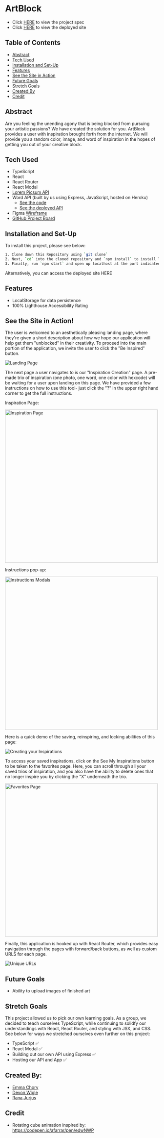 # ArtBlock

- Click [HERE](https://frontend.turing.edu/projects/module-3/stretch.html) to view the project spec
- Click [HERE]() to view the deployed site

## Table of Contents

- [Abstract](#abstract)
- [Tech Used](#tech-used)
- [Installation and Set-Up](#installation-and-set-up)
- [Features](#features)
- [See the Site in Action](#see-the-site-in-action)
- [Future Goals](#future-goals)
- [Stretch Goals](#stretch-goals)
- [Created By](#created-by)
- [Credit](#credit)

## Abstract

Are you feeling the unending agony that is being blocked from pursuing your artistic passions? We have created the solution for you. ArtBlock provides a user with inspiration brought forth from the internet.
We will provide you a random color, image, and word of inspiration in the hopes of getting you out of your creative block.

## Tech Used

- TypeScript
- React
- React Router
- React Modal
- [Lorem Picsum API](https://picsum.photos/)
- Word API (built by us using Express, JavaScript, hosted on Heroku)
  - [See the code](https://github.com/devonwigle/word-api)
  - [See the deployed API](https://art-block-word-api.herokuapp.com/api/v1/words)
- Figma [Wireframe](https://www.figma.com/file/b7y9VkD9VE3DVPQUKZvp1K/Art-Block?node-id=25%3A106)
- [GitHub Project Board](https://github.com/users/devonwigle/projects/3)

## Installation and Set-Up

To install this project, please see below:

```bash
1. Clone down this Repository using `git clone`
2. Next, `cd` into the cloned repository and `npm install` to install library dependancies
3. Finally, run `npm start` and open up localhost at the port indicated to view the webpage
```

Alternatively, you can access the deployed site HERE

## Features

- LocalStorage for data persistence
- 100% Lighthouse Accessibility Rating

## See the Site in Action!

The user is welcomed to an aesthetically pleasing landing page, where they're given a short description about how we hope our application will help get them "unblocked" in their creativity. To proceed into the main portion of the application, we invite the user to click the "Be Inspired" button.

![Landing Page](https://media.giphy.com/media/ldj9skC7bfwDQwVoL1/giphy.gif)

The next page a user navigates to is our "Inspiration Creation" page. A pre-made trio of inspiration (one photo, one word, one color with hexcode) will be waiting for a user upon landing on this page. We have provided a few instructions
on how to use this tool- just click the "?" in the upper right hand corner to get the full instructions.

Inspiration Page:

<img width="500" alt="Inspiration Page" src="https://user-images.githubusercontent.com/69861203/155824373-c30e0c79-e573-4450-ba95-7cf3126ca47a.png">

Instructions pop-up: 

<img width="500" alt="Instructions Modals" src="https://user-images.githubusercontent.com/69861203/155824376-88d6ba36-0ed7-4850-8ef2-ea492d8a92ed.png">


Here is a quick demo of the saving, reinspiring, and locking abilities of this page:

![Creating your Inspirations](https://media.giphy.com/media/Cn5GFw5I3ZNYoawR45/giphy.gif)

To access your saved inspirations, click on the See My Inspirations button to be taken to the favorites page. Here, you can scroll through all your saved trios of inspiration, and you also have the ability to delete ones that no longer inspire you by clicking the "X" underneath the trio.

<img width="500" alt="Favorites Page" src="https://user-images.githubusercontent.com/69861203/155824517-43aa1e1c-19a4-449b-b432-9053a9e375b5.png">

Finally, this application is hooked up with React Router, which provides easy navigation through the pages with forward/back buttons, as well as custom URLS for each page.

![Unique URLs](https://user-images.githubusercontent.com/69861203/155824552-692a1b7e-07ed-46bc-85d7-30ea4d8500da.png)



## Future Goals

- Ability to upload images of finished art

## Stretch Goals

This project allowed us to pick our own learning goals. As a group, we decided to teach ourselves TypeScript, while continuing to solidfy our understandings with React, React Router, and styling with JSX, and CSS.
See below for ways we stretched ourselves even further on this project:

- TypeScript ✅
- React Modal ✅
- Building out our own API using Express ✅
- Hosting our API and App ✅

## Created By:

- [Emma Chory](https://github.com/Echory)
- [Devon Wigle](https://github.com/devonwigle)
- [Rana Jurjus](https://github.com/rjur11)

## Credit

- Rotating cube animation inspired by: https://codepen.io/afarrar/pen/edwNWP
